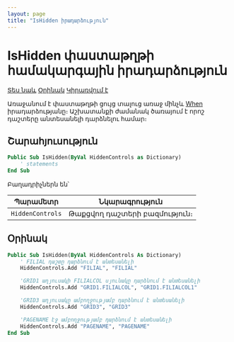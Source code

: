 ```yaml
---
layout: page
title: "IsHidden իրադարձություն"
---
```


# IsHidden փաստաթղթի համակարգային իրադարձություն

[Տես նաև](../scriptstproced.md) [Օրինակ](#Օրինակ) [Կիրառվում է](../Defs/doc.md)

Առաջանում է փաստաթղթի ցույց տալուց առաջ մինչև [When](When.md) իրադարձությանը։ 
Աշխատանքի ժամանակ ծառայում է որոշ դաշտերը անտեսանելի դարձնելու համար։ 

## Շարահյուսություն

``` vb
Public Sub IsHidden(ByVal HiddenControls as Dictionary)
    ' statements
End Sub
```

Բաղադրիչներն են՝

|Պարամետր |Նկարագրություն |
|--|--|
|`HiddenControls`| Թաքցվող դաշտերի բազմություն։ |

## Օրինակ

``` vb
Public Sub IsHidden(ByVal HiddenControls As Dictionary)
    ' FILIAL դաշտը դարձնում է անտեսանելի
    HiddenControls.Add "FILIAL", "FILIAL"

    'GRID1 աղյուսակի FILIALCOL սյունակը դարձնում է անտեսանելի
    HiddenControls.Add "GRID1.FILIALCOL", "GRID1.FILIALCOL1"

    'GRID3 աղյուսակը ամբողջությամբ դարձնում է անտեսանելի
    HiddenControls.Add "GRID3", "GRID3"

    'PAGENAME էջ ամբողջությամբ դարձնում է անտեսանելի
    HiddenControls.Add "PAGENAME", "PAGENAME"
End Sub
```
